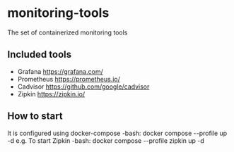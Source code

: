 # monitoring-tools
The set of containerized monitoring tools

## Included tools
- Grafana https://grafana.com/
- Prometheus https://prometheus.io/
- Cadvisor https://github.com/google/cadvisor
- Zipkin https://zipkin.io/

## How to start
It is configured using docker-compose
  -bash: docker compose --profile <profile-name> up -d
e.g. To start Zipkin
  -bash: docker compose --profile zipkin up -d 
